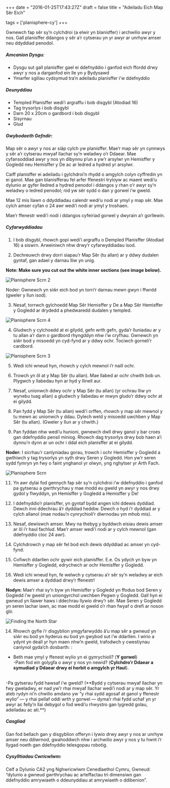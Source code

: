 +++
date = "2016-01-25T17:43:27Z"
draft = false
title = "Adeiladu Eich Map Sêr Eich"

tags = ['planisphere-cy'] 
+++

Gwnewch fap sêr sy’n cylchdroi (a elwir yn blanisffer) i archwilio awyr y nos. Gall planisffer ddangos y sêr a’r cytserau yn yr awyr ar unrhyw amser neu ddyddiad penodol.

##### Amcanion Dysgu:

- Dysgu sut gall planisffer gael ei ddefnyddio i ganfod eich ffordd drwy awyr y nos a darganfod ein lle yn y Bydysawd
- Ymarfer sgiliau cydsymud tra’n adeiladu planisffer i’w ddefnyddio

##### Deunyddiau

- Templed Planisffer wedi’i argraffu i bob disgybl (Atodiad 16)
- Tag trysorlys i bob disgybl
- Darn 20 x 20cm o gardbord i bob disgybl
- Sisyrnau
- Glud

##### Gwybodaeth Gefndir:

Map sêr o awyr y nos ar siâp cylch yw planisffer. Mae’r map sêr yn cynnwys y sêr a’r cytserau mwyaf llachar sy’n weladwy o’r Ddaear. Mae cyfansoddiad awyr y nos yn dibynnu p’un a yw’r arsylwr yn Hemisffer y Gogledd neu Hemisffer y De ac ar ledred a hydred yr arsylwr.

Caiff planisffer ei adeiladu i gylchdroi’n rhydd o amgylch colyn cyffredin yn ei ganol. Mae gan blanisfferau fel arfer ffenestri tryloyw ac maent wedi’u dylunio ar gyfer lledred a hydred penodol i ddangos y rhan o’r awyr sy’n weladwy o ledred penodol; nid yw sêr sydd o dan y gorwel i’w gweld.

Mae 12 mis llawn o ddyddiadau calendr wedi’u nodi ar ymyl y map sêr. Mae cylch amser cyfan o 24 awr wedi’i nodi ar ymyl y troshaen. 

Mae’r ffenestr wedi’i nodi i ddangos cyfeiriad gorwel y dwyrain a’r gorllewin.

##### Cyfarwyddiadau

1) I bob disgybl, rhowch gopi wedi’i argraffu o Dempled Planisffer (Atodiad 16) a siswrn. Arweiniwch nhw drwy’r cyfarwyddiadau isod.

2) Dechreuwch drwy dorri siapau’r Map Sêr (tu allan) ar y ddwy dudalen gyntaf, gan adael y darnau lliw yn unig.

**Note: Make sure you cut out the white inner sections (see image below).**

![Planisphere Scrn 2](/images/planisphere-scrn2.png/)

Noder: Gwnewch yn siŵr eich bod yn torri’r darnau mewn gwyn i ffwrdd (gweler y llun isod). 

3) Nesaf, torrwch gylchoedd Map Sêr Hemisffer y De a Map Sêr Hemisffer y Gogledd ar drydedd a phedwaredd dudalen y templed.

![Planisphere Scrn 4](/images/planisphere-scrn4.png/)

4) Gludwch y cylchoedd at ei gilydd, gefn wrth gefn, gyda’r lluniadau ar y tu allan a’r darn o gardbord rhyngddyn nhw i’w cryfhau. Gwnewch yn siŵr bod y misoedd yn cyd-fynd ar y ddwy ochr. Tociwch gorneli’r cardbord.

![Planisphere Scrn 3](/images/planisphere-scrn3.png/)

5) Wedi ichi wneud hyn, rhowch y cylch mewnol i’r naill ochr. 

6) Trowch yn ôl at y Map Sêr (tu allan). Mae llabed ar ochr chwith bob un. Plygwch y llabedau hyn ar hyd y llinell aur. 

7) Nesaf, unionwch ddwy ochr y Map Sêr (tu allan) (yr ochrau lliw yn wynebu tuag allan) a gludwch y llabedau er mwyn gludo’r ddwy ochr at ei gilydd.

8) Pan fydd y Map Sêr (tu allan) wedi’i orffen, rhowch y map sêr mewnol y tu mewn ac unionwch y ddau. Dylech weld y misoedd uwchben y Map Sêr (tu allan). (Gweler y llun ar y chwith.)

10) Pan fyddan nhw wedi’u hunioni, gwnewch dwll drwy ganol y bar croes gan ddefnyddio pensil miniog. Rhowch dag trysorlys drwy bob haen a’i dynnu’n dynn ar un ochr i ddal eich planisffer at ei gilydd. 

**Noder:** I sicrhau’r canlyniadau gorau, trowch i ochr Hemisffer y Gogledd a gwthiwch y tag trysorlys yn syth drwy Seren y Gogledd. Hon yw’r seren sydd fymryn yn fwy o faint ynghanol yr olwyn, yng nghytser yr Arth Fach.

![Planisphere Scrn](/images/planisphere-scrn.png/)

11) Yn awr dylai fod gennych fap sêr sy’n cylchdroi i’w ddefnyddio i ganfod pa gytserau a gwrthrychau y mae modd eu gweld yn awyr y nos drwy gydol y flwyddyn, yn Hemisffer y Gogledd a Hemisffer y De!

12) I ddefnyddio’r planisffer, yn gyntaf bydd angen ichi ddewis dyddiad. Dewch inni ddechrau â’r dyddiad heddiw. Dewch o hyd i’r dyddiad ar y cylch allanol (mae nodau’n cynrychioli’r diwrnodau ym mhob mis).  

13) Nesaf, dewiswch amser. Mwy na thebyg y byddwch eisiau dewis amser ar ôl i’r haul fachlud. Mae’r amser wedi’i nodi ar y cylch mewnol (gan ddefnyddio cloc 24 awr). 

14) Cylchdrowch y map sêr fel bod eich dewis ddyddiad ac amser yn cyd-fynd. 

15) Cofiwch ddarllen ochr gywir eich planisffer. E.e. Os ydych yn byw yn Hemisffer y Gogledd, edrychwch ar ochr Hemisffer y Gogledd.

16) Wedi ichi wneud hyn, fe welwch y cytserau a’r sêr sy’n weladwy ar eich dewis amser a dyddiad drwy’r ffenestr! 

**Nodyn:** Mae’r rhai sy’n byw yn Hemisffer y Gogledd yn ffodus bod Seren y Gogledd i’w gweld yn uniongyrchol uwchben Pegwn y Gogledd. Gall hyn ei gwneud yn llawer haws i ddechrau llywio drwy’r sêr. Mae Seren y Gogledd yn seren lachar iawn, ac mae modd ei gweld o’r rhan fwyaf o drefi ar noson glir.  

![Finding the North Star](/images/northstar.png/)

14) Rhowch gyfle i’r disgyblion ymgyfarwyddo â’u map sêr a gwneud yn siŵr eu bod yn hyderus eu bod yn gwybod sut i’w ddarllen. I wirio a ydynt yn deall yr hyn maen nhw’n gweld, trafodwch y cwestiynau canlynol gyda’ch dosbarth:
:<br>
  - Beth mae ymyl y ffenest wylio yn ei gynrychioli? (**Y gorwel**)</br>
  -Pam fod ein golygfa o awyr y nos yn newid? (**Cylchdro’r Ddaear a symudiad y Ddaear drwy ei horbit o amgylch yr Haul**). 
<br>
  -Pa gytserau fydd hawsaf i’w gweld? (**Bydd y cytserau mwyaf llachar yn fwy gweladwy, er nad yw’r rhai mwyaf llachar wedi’i nodi ar y map sêr. Yr ateb rydyn ni’n chwilio amdano yw “y rhai sydd agosaf at ganol y ffenestr wylio” — y rhai pellaf oddi wrth y gorwel — dyma’r rhai fydd uchaf yn yr awyr ac felly’n llai debygol o fod wedi’u rhwystro gan lygredd golau, adeiladau ac ati.**)</br>

##### Casgliad

Gan fod bellach gan y disgyblion offeryn i lywio drwy awyr y nos ar unrhyw amser neu ddiwrnod, gwahoddwch nhw i archwilio awyr y nos y tu hwnt i’r llygad noeth gan ddefnyddio telesgopau robotig.

##### Cysylltiadau Cwricwlwm:

Celf a Dylunio CA2 yng Nghwricwlwm Cenedlaethol Cymru, Gwneud: “dylunio a gwneud gwrthrychau ac arteffactau tri dimensiwn gan ddefnyddio amrywiaeth o ddeunyddiau at amrywiaeth o ddibenion”.
